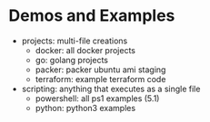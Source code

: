 # Demos and Examples

- projects: multi-file creations
    - docker: all docker projects
    - go: golang projects
    - packer: packer ubuntu ami staging
    - terraform: example terraform code
- scripting: anything that executes as a single file
    - powershell: all ps1 examples (5.1)
    - python: python3 examples

